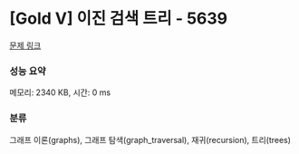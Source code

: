 # [Gold V] 이진 검색 트리 - 5639 

[문제 링크](https://www.acmicpc.net/problem/5639) 

### 성능 요약

메모리: 2340 KB, 시간: 0 ms

### 분류

그래프 이론(graphs), 그래프 탐색(graph_traversal), 재귀(recursion), 트리(trees)

